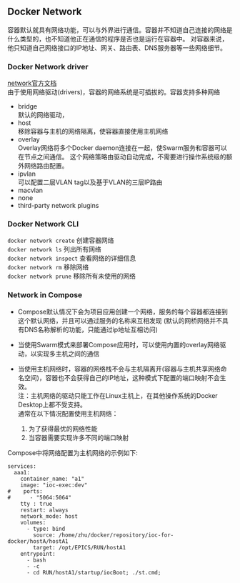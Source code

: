 ## Docker Network

容器默认就具有网络功能，可以与外界进行通信。容器并不知道自己连接的网络是什么类型的，也不知道他正在通信的程序是否也是运行在容器中。
对容器来说，他只知道自己网络接口的IP地址、网关、路由表、DNS服务器等一些网络细节。

### Docker Network driver

[network官方文档](https://docs.docker.com/network/)  
由于使用网络驱动(drivers)，容器的网络系统是可插拔的。容器支持多种网络

- bridge  
默认的网络驱动，
- host  
移除容器与主机的网络隔离，使容器直接使用主机网络
- overlay  
Overlay网络将多个Docker daemon连接在一起，使Swarm服务和容器可以在节点之间通信。
这个网络策略由驱动自动完成，不需要进行操作系统级的额外网络路由配置。
- ipvlan  
可以配置二层VLAN tag以及基于VLAN的三层IP路由
- macvlan
- none
- third-party network plugins

### Docker Network CLI

`docker network create` 创建容器网络  
`docker network ls` 列出所有网络  
`docker network inspect` 查看网络的详细信息  
`docker network rm` 移除网络  
`docker network prune` 移除所有未使用的网络  

### Network in Compose

- Compose默认情况下会为项目应用创建一个网络，服务的每个容器都连接到这个默认网络，并且可以通过服务的名称来互相发现
(默认的网桥网络并不具有DNS名称解析的功能，只能通过ip地址互相访问)


- 当使用Swarm模式来部署Compose应用时，可以使用内置的overlay网络驱动，以实现多主机之间的通信


- 当使用主机网络时，容器的网络栈不会与主机隔离开(容器与主机共享网络命名空间)，容器也不会获得自己的IP地址，这种模式下配置的端口映射不会生效。  
注：主机网络的驱动只能工作在Linux主机上，在其他操作系统的Docker Desktop上都不受支持。   
通常在以下情况配置使用主机网络：
  1. 为了获得最优的网络性能
  2. 当容器需要实现许多不同的端口映射

Compose中将网络配置为主机网络的示例如下:
```
services:
  aaa1:
    container_name: "a1"
    image: "ioc-exec:dev"
#    ports: 
#      - "5064:5064"
    tty : true
    restart: always
    network_mode: host
    volumes:
      - type: bind 
        source: /home/zhu/docker/repository/ioc-for-docker/hostA/hostA1
        target: /opt/EPICS/RUN/hostA1
    entrypoint:
      - bash
      - -c
      - cd RUN/hostA1/startup/iocBoot; ./st.cmd;
```




